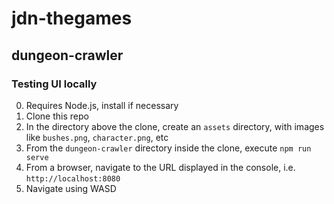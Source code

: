 # jdn-thegames

## dungeon-crawler

### Testing UI locally
0. Requires Node.js, install if necessary
1. Clone this repo
2. In the directory above the clone, create an `assets` directory, with images like `bushes.png`, `character.png`, etc
3. From the `dungeon-crawler` directory inside the clone, execute `npm run serve`
4. From a browser, navigate to the URL displayed in the console, i.e. `http://localhost:8080`
5. Navigate using WASD
